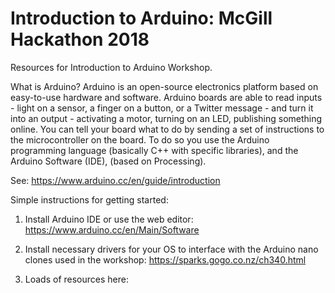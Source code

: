 # Introduction to Arduino: McGill Hackathon 2018
Resources for Introduction to Arduino Workshop.

What is Arduino?
Arduino is an open-source electronics platform based on easy-to-use hardware and software. Arduino boards are able to read inputs - light on a sensor, a finger on a button, or a Twitter message - and turn it into an output - activating a motor, turning on an LED, publishing something online. You can tell your board what to do by sending a set of instructions to the microcontroller on the board. To do so you use the Arduino programming language (basically C++ with specific libraries), and the Arduino Software (IDE), (based on Processing).

See: https://www.arduino.cc/en/guide/introduction

Simple instructions for getting started:

1. Install Arduino IDE or use the web editor:
https://www.arduino.cc/en/Main/Software

2. Install necessary drivers for your OS to interface with the Arduino nano clones used in the workshop:
https://sparks.gogo.co.nz/ch340.html

3. Loads of resources here:


